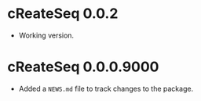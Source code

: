 # cReateSeq 0.0.2

* Working version.

# cReateSeq 0.0.0.9000

* Added a `NEWS.md` file to track changes to the package.
